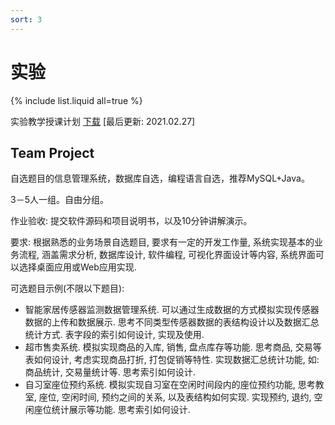 ```yaml
---
sort: 3
---
```

# 实验

{% include list.liquid all=true %}

实验教学授课计划 [下载](../../assets/file/db_project_spring2021.pdf) \[最后更新: 2021.02.27\]

## Team Project

自选题目的信息管理系统，数据库自选，编程语言自选，推荐MySQL+Java。

3－5人一组。自由分组。

作业验收: 提交软件源码和项目说明书，以及10分钟讲解演示。

要求: 根据熟悉的业务场景自选题目, 要求有一定的开发工作量, 系统实现基本的业务流程, 涵盖需求分析, 数据库设计, 软件编程, 可视化界面设计等内容, 系统界面可以选择桌面应用或Web应用实现.

可选题目示例(不限以下题目): 

* 智能家居传感器监测数据管理系统. 可以通过生成数据的方式模拟实现传感器数据的上传和数据展示. 思考不同类型传感器数据的表结构设计以及数据汇总统计方式. 表字段的索引如何设计, 实现及使用.
* 超市售卖系统. 模拟实现商品的入库, 销售, 盘点库存等功能. 思考商品, 交易等表如何设计, 考虑实现商品打折, 打包促销等特性. 实现数据汇总统计功能, 如: 商品统计, 交易量统计等. 思考索引如何设计.
* 自习室座位预约系统. 模拟实现自习室在空闲时间段内的座位预约功能, 思考教室, 座位, 空闲时间, 预约之间的关系, 以及表结构如何实现. 实现预约, 退约, 空闲座位统计展示等功能. 思考索引如何设计.
